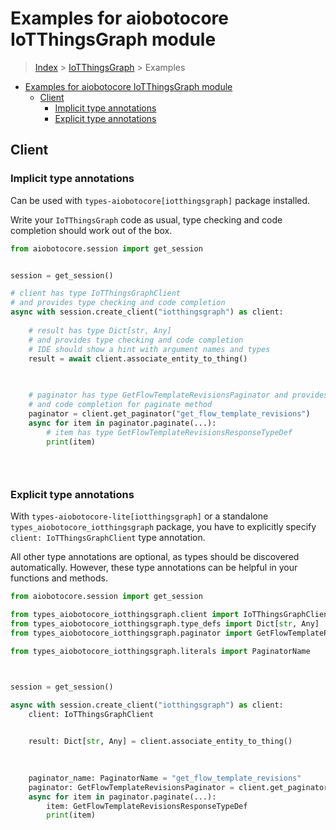 <a id="examples-for-aiobotocore-iotthingsgraph-module"></a>

# Examples for aiobotocore IoTThingsGraph module

> [Index](../README.md) > [IoTThingsGraph](./README.md) > Examples

- [Examples for aiobotocore IoTThingsGraph module](#examples-for-aiobotocore-iotthingsgraph-module)
  - [Client](#client)
    - [Implicit type annotations](#implicit-type-annotations)
    - [Explicit type annotations](#explicit-type-annotations)

<a id="client"></a>

## Client

<a id="implicit-type-annotations"></a>

### Implicit type annotations

Can be used with `types-aiobotocore[iotthingsgraph]` package installed.

Write your `IoTThingsGraph` code as usual, type checking and code completion
should work out of the box.

```python
from aiobotocore.session import get_session


session = get_session()

# client has type IoTThingsGraphClient
# and provides type checking and code completion
async with session.create_client("iotthingsgraph") as client:
    
    # result has type Dict[str, Any]
    # and provides type checking and code completion
    # IDE should show a hint with argument names and types
    result = await client.associate_entity_to_thing()
    

    
    # paginator has type GetFlowTemplateRevisionsPaginator and provides type checking
    # and code completion for paginate method
    paginator = client.get_paginator("get_flow_template_revisions")
    async for item in paginator.paginate(...):
        # item has type GetFlowTemplateRevisionsResponseTypeDef
        print(item)
    

    
```

<a id="explicit-type-annotations"></a>

### Explicit type annotations

With `types-aiobotocore-lite[iotthingsgraph]` or a standalone
`types_aiobotocore_iotthingsgraph` package, you have to explicitly specify
`client: IoTThingsGraphClient` type annotation.

All other type annotations are optional, as types should be discovered
automatically. However, these type annotations can be helpful in your functions
and methods.

```python
from aiobotocore.session import get_session

from types_aiobotocore_iotthingsgraph.client import IoTThingsGraphClient
from types_aiobotocore_iotthingsgraph.type_defs import Dict[str, Any]
from types_aiobotocore_iotthingsgraph.paginator import GetFlowTemplateRevisionsPaginator

from types_aiobotocore_iotthingsgraph.literals import PaginatorName



session = get_session()

async with session.create_client("iotthingsgraph") as client:
    client: IoTThingsGraphClient

    
    result: Dict[str, Any] = client.associate_entity_to_thing()
    

    
    paginator_name: PaginatorName = "get_flow_template_revisions"
    paginator: GetFlowTemplateRevisionsPaginator = client.get_paginator(paginator_name)
    async for item in paginator.paginate(...):
        item: GetFlowTemplateRevisionsResponseTypeDef
        print(item)
    

    
```
